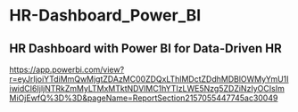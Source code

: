 # HR-Dashboard_Power_BI
HR Dashboard with Power BI for Data-Driven HR
------------
https://app.powerbi.com/view?r=eyJrIjoiYTdiMmQwMjgtZDAzMC00ZDQxLThlMDctZDdhMDBlOWMyYmU1IiwidCI6IjljNTRkZmMyLTMxMTktNDVlMC1hYTIzLWE5Nzg5ZDZiNzIyOCIsImMiOjEwfQ%3D%3D&pageName=ReportSection2157055447745ac30049

